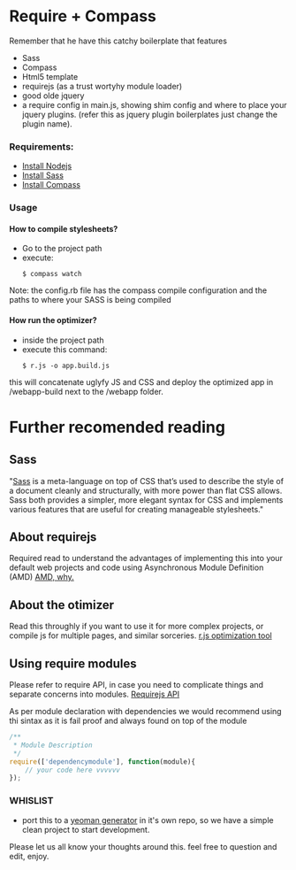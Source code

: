 # Require + Compass 

Remember that he have this catchy boilerplate that features
- Sass
- Compass
- Html5 template
- requirejs (as a trust wortyhy module loader)
- good olde jquery
- a require config in main.js, showing shim config and where to place your jquery plugins. (refer this as jquery plugin boilerplates just change the plugin name).



### Requirements:
* [Install Nodejs](http://nodejs.org/)
* [Install Sass](http://sass-lang.com/tutorial.html "install sass NOW!") 
* [Install Compass](http://compass-style.org/install/ "Install Compass NOW!") 

    
### Usage

#### How to compile stylesheets?
* Go to the project path 
* execute:
    ```Shell
    $ compass watch
    ```
Note: the config.rb file has the compass compile configuration and the paths to where your SASS is being compiled 

#### How run the optimizer?
* inside the project path 
* execute this command:
    ```Shell
    $ r.js -o app.build.js
    ```
this will concatenate uglyfy JS and CSS and deploy the optimized app in /webapp-build next to the /webapp folder.



# Further recomended reading

## Sass
"[Sass](http://sass-lang.com/ "Sass") is a meta-language on top of CSS that’s used to describe the style of a document cleanly and structurally, with more power than flat CSS allows. Sass both provides a simpler, more elegant syntax for CSS and implements various features that are useful for creating manageable stylesheets."

## About requirejs
Required read to understand the advantages of implementing this into your default web projects and code using Asynchronous Module Definition (AMD)
[AMD, why.](http://requirejs.org/docs/whyamd.html)

## About the otimizer
Read this throughly if you want to use it for more complex projects, or compile js for multiple pages, and similar sorceries. 
[r.js optimization tool](http://requirejs.org/docs/optimization.html)

## Using require modules
Please refer to require API, in case you need to complicate things and separate concerns into modules.
[Requirejs API](http://requirejs.org/docs/api.html#define)

As per module declaration with dependencies we would recommend using thi sintax as it is fail proof and always found on top of the module

```javascript
/**
 * Module Description
 */
require(['dependencymodule'], function(module){
    // your code here vvvvvv
});

```

### WHISLIST
- port this to a [yeoman generator](http://yeoman.io/generators.html) in it's own repo, so we have a simple clean project to start development.


Please let us all know your thoughts around this. 
feel free to question and edit, enjoy.